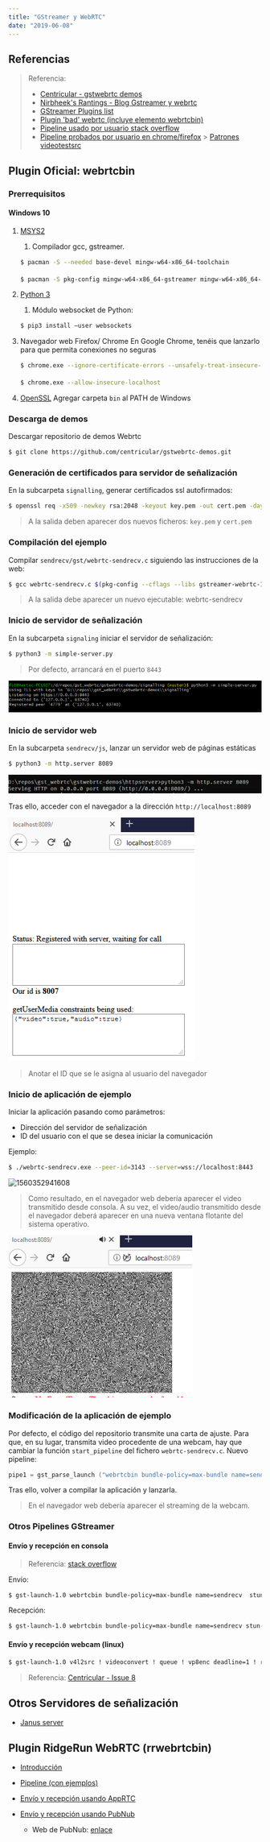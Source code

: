 ```yaml
---
title: "GStreamer y WebRTC"
date: "2019-06-08"
---
```


## Referencias

> Referencia:
>
> - [Centricular - gstwebrtc demos](https://github.com/centricular/gstwebrtc-demos)
> - [Nirbheek's Rantings - Blog Gstreamer y webrtc](http://blog.nirbheek.in/)
> - [GStreamer Plugins list](https://gstreamer.freedesktop.org/documentation/plugins_doc.html?gi-language=c)
> - [Plugin 'bad' webrtc (incluye elemento webrtcbin)](https://gstreamer.freedesktop.org/data/doc/gstreamer/head/gst-plugins-bad/html/gst-plugins-bad-plugins-plugin-webrtc.html)
> - [Pipeline usado por usuario stack overflow](https://stackoverflow.com/questions/54175675/gstreamer-webrtc-should-my-pipeline-be-multipliexed)
> - [Pipeline probados por usuario en chrome/firefox](https://stackoverflow.com/questions/54170588/webrtc-h264-video-garbled-chrome) > [Patrones videotestsrc](https://gstreamer.freedesktop.org/documentation/videotestsrc/index.html?gi-language=c#GstVideoTestSrcPattern)

## Plugin Oficial: webrtcbin

### Prerrequisitos

#### Windows 10

1. [MSYS2](https://www.msys2.org/)

   1. Compilador gcc, gstreamer.

   ```bash
   $ pacman -S --needed base-devel mingw-w64-x86_64-toolchain

   $ pacman -S pkg-config mingw-w64-x86_64-gstreamer mingw-w64-x86_64-gst-plugins-base mingw-w64-x86_64-gst-plugins-good mingw-w64-x86_64-gst-plugins-bad mingw-w64-x86_64-gst-plugins-ugly mingw-w64-x86_64-gst-libav mingw-w64-x86_64-gst-rtsp-server
   ```

2. [Python 3](https://www.python.org/ftp/python/3.7.3/python-3.7.3.exe)

   1. Módulo websocket de Python:

   ```bash
   $ pip3 install –user websockets
   ```

3. Navegador web Firefox/ Chrome
   En Google Chrome, tenéis que lanzarlo para que permita conexiones no seguras

   ```bash
   $ chrome.exe --ignore-certificate-errors --unsafely-treat-insecure-origin-as-secure=https://localhost/

   $ chrome.exe --allow-insecure-localhost
   ```

4. [OpenSSL](https://slproweb.com/products/Win32OpenSSL.html)
   Agregar carpeta `bin` al PATH de Windows

### Descarga de demos

Descargar repositorio de demos Webrtc

```bash
$ git clone https://github.com/centricular/gstwebrtc-demos.git
```

### Generación de certificados para servidor de señalización

En la subcarpeta `signalling`, generar certificados ssl autofirmados:

```bash
$ openssl req -x509 -newkey rsa:2048 -keyout key.pem -out cert.pem -days 365
```

> A la salida deben aparecer dos nuevos ficheros: `key.pem` y `cert.pem`

### Compilación del ejemplo

Compilar `sendrecv/gst/webrtc-sendrecv.c` siguiendo las instrucciones de la web:

```bash
$ gcc webrtc-sendrecv.c $(pkg-config --cflags --libs gstreamer-webrtc-1.0 gstreamer-sdp-1.0 libsoup-2.4 json-glib-1.0) -o webrtc-sendrecv
```

> A la salida debe aparecer un nuevo ejecutable: webrtc-sendrecv

### Inicio de servidor de señalización

En la subcarpeta `signaling` iniciar el servidor de señalización:

```bash
$ python3 -m simple-server.py
```

> Por defecto, arrancará en el puerto `8443`

![1560352871605](signaling_server.png)

### Inicio de servidor web

En la subcarpeta `sendrecv/js`, lanzar un servidor web de páginas estáticas

```bash
$ python3 -m http.server 8089
```

![1560352700417](web_server.png)

Tras ello, acceder con el navegador a la dirección `http://localhost:8089`

![1560352763219](web_client.png)

> Anotar el ID que se le asigna al usuario del navegador

### Inicio de aplicación de ejemplo

Iniciar la aplicación pasando como parámetros:

- Dirección del servidor de señalización
- ID del usuario con el que se desea iniciar la comunicación

Ejemplo:

```bash
$ ./webrtc-sendrecv.exe --peer-id=3143 --server=wss://localhost:8443
```

![1560352941608](D:\desktop\WebRTC_GStreamer\console_client.png)

> Como resultado, en el navegador web debería aparecer el video transmitido desde consola. A su vez, el video/audio transmitido desde el navegador deberá aparecer en una nueva ventana flotante del sistema operativo.

![1560353185370](web_client_recv_streaming.png)

### Modificación de la aplicación de ejemplo

Por defecto, el código del repositorio transmite una carta de ajuste.
Para que, en su lugar, transmita video procedente de una webcam, hay que cambiar la función `start_pipeline` del fichero `webrtc-sendrecv.c`.
Nuevo pipeline:

```c
pipe1 = gst_parse_launch ("webrtcbin bundle-policy=max-bundle name=sendrecv " STUN_SERVER "autovideosrc device=/dev/video0 ! videoconvert ! queue ! vp8enc deadline=1 ! rtpvp8pay ! " "queue ! " RTP_CAPS_VP8 "96 ! sendrecv. " "audiotestsrc is-live=true wave=red-noise ! audioconvert ! audioresample ! queue ! opusenc ! rtpopuspay ! " "queue ! " RTP_CAPS_OPUS "97 ! sendrecv. ", &error);
```

Tras ello, volver a compilar la aplicación y lanzarla.

> En el navegador web debería aparecer el streaming de la webcam.

### Otros Pipelines GStreamer

#### Envío y recepción en consola

> Referencia: [stack overflow](https://stackoverflow.com/questions/53267038/gstreamer-webrtcbin-working-sample-pipeline)

Envío:

```bash
$ gst-launch-1.0 webrtcbin bundle-policy=max-bundle name=sendrecv  stun-server=stun://stun.l.google.com:19302 audiotestsrc is-live=true wave=red-noise ! audioconvert ! audioresample ! queue ! opusenc ! rtpopuspay ! application/x-rtp,media=audio,encoding-name=OPUS,payload=97 ! sendrecv.
```

Recepción:

```bash
$ gst-launch-1.0 webrtcbin bundle-policy=max-bundle name=sendrecv stun-server=stun://stun.l.google.com:19302 ! rtpopusdepay ! opusdec ! audioconvert ! autoaudiosink async=false
```

#### Envío y recepción webcam (linux)

```bash
$ gst-launch-1.0 v4l2src ! videoconvert ! queue ! vp8enc deadline=1 ! rtpvp8pay ! application/x-rtp,media=video,encoding-name=VP8,payload=96 ! webrtcbin name=sendrecv
```

> Referencia: [Centricular - Issue 8](https://github.com/centricular/gstwebrtc-demos/issues/8)

## Otros Servidores de señalización

- [Janus server](https://janus.conf.meetecho.com/)

## Plugin RidgeRun WebRTC (rrwebrtcbin)

- [Introducción](https://developer.ridgerun.com/wiki/index.php?title=GstWebRTC_-_GstWebRTC_Basics)

- [Pipeline (con ejemplos)](https://developer.ridgerun.com/wiki/index.php?title=GstWebRTC_Pipelines)

- [Envío y recepción usando AppRTC](https://developer.ridgerun.com/wiki/index.php?title=GstWebRTC_-_AppRTC_Web_Page_-_x86)

- [Envío y recepción usando PubNub](https://developer.ridgerun.com/wiki/index.php?title=GstWebRTC_-_PubNub_Video_Examples_-_x86)
  - Web de PubNub: [enlace](https://webrtc.ridgerun.com:7443/)
